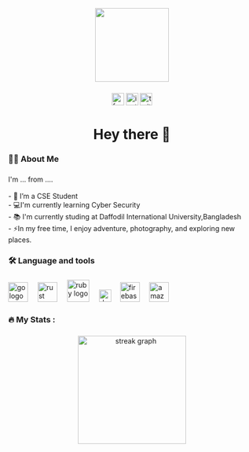 <div align="center">
  <img height="150" src="https://blogger.googleusercontent.com/img/b/R29vZ2xl/AVvXsEg2balyGplzwOf4ioFldz3nqfeHsUdCN64p1jHsra-JxzfpX3nljc57dUWclgWphkDeft4PwfXQ2fiasejzr4xI3qvoGBzTd8YrbKwwRzClAMW1EN7FN_DQHcuMO59Bxl_jnuwloo4U98bb4iiyTovrHrtvAR6m7XWi5DkcbqTbj8TcQlWUcIkrliuTSQo/s16000/Picsart_24-01-29_23-14-19-757.jpg"  />
</div>

###

<div align="center">
  <img src="https://img.shields.io/static/v1?message=Facebook&logo=facebook&label=&color=1877F2&logoColor=white&labelColor=&style=for-the-badge" height="25" alt="facebook logo" />
  <img src="https://img.shields.io/static/v1?message=Instagram&logo=instagram&label=&color=E4405F&logoColor=white&labelColor=&style=for-the-badge" height="25" alt="instagram logo" />
  <img src="https://img.shields.io/static/v1?message=Twitter&logo=twitter&label=&color=1DA1F2&logoColor=white&labelColor=&style=for-the-badge" height="25" alt="twitter logo"  />
</div>

###


###

<h1 align="center">Hey there 👋</h1>

###

<h3 align="left">👩‍💻  About Me</h3>

###

<p align="left">I'm ... from ....<br><br>- 🔭 I’m a CSE Student <br>- 💻I'm currently learning Cyber Security <br>- 📚 I'm currently studing at Daffodil International University,Bangladesh <br>- ⚡In my free time, I enjoy adventure, photography, and exploring new places.</p>

###

<h3 align="left">🛠 Language and tools</h3>

###

<div align="left">
  <img src="https://upload.wikimedia.org/wikipedia/commons/1/18/C_Programming_Language.svg" height="40" alt="go logo"  />
  <img width="12" />
  <img src="https://cdn.worldvectorlogo.com/logos/c.svg" height="40" alt="rust logo"  />
  <img width="12" />
  <img src="https://www.vectorlogo.zone/logos/java/java-ar21.svg" height="45" alt="ruby logo"  />
  <img width="12" />
  <img src="https://upload.wikimedia.org/wikipedia/en/b/bb/Canva_Logo.svg" height="25" alt="dot-net logo"  />
  <img width="10" />
  <img src="https://upload.wikimedia.org/wikipedia/commons/4/44/Microsoft_logo.svg" height="40" alt="firebase logo"  />
  <img width="12" />
  <img src="https://upload.wikimedia.org/wikipedia/commons/b/b6/Adobe_Photoshop_Lightroom_CC_logo.svg" height="40" alt="amazonwebservices logo"  />
  <img width="12" />
</div>

###

<h3 align="left">🔥   My Stats :</h3>

###

<div align="center">
  <img src="https://streak-stats.demolab.com?user=maurodesouza&locale=en&mode=daily&theme=dark&hide_border=false&border_radius=5&order=3" height="220" alt="streak graph"  />
</div>

###
